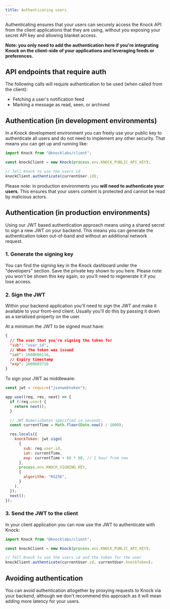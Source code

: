 ```yaml
---
title: Authenticating users
---
```


Authenticating ensures that your users can securely access the Knock API from the client
applications that they are using, without you exposing your secret API key and allowing blanket
access.

**Note: you only need to add the authentication here if you're integrating Knock on the client-side of
your applications and leveraging feeds or preferences.**

## API endpoints that require auth

The following calls will require authentication to be used (when called from the client):

- Fetching a user's notification feed
- Marking a message as read, seen, or archived

## Authentication (in development environments)

In a Knock development environment you can freely use your public key to authenticate all users
and do not need to implement any other security. That means you can get up and running like:

```js
import Knock from "@knocklabs/client";

const knockClient = new Knock(process.env.KNOCK_PUBLIC_API_KEY);

// Tell Knock to use the users id
knockClient.authenticate(currentUser.id);
```

Please note: in production environments you **will need to authenticate your users**. This ensures
that your users content is protected and cannot be read by malicious actors.

## Authentication (in production environments)

Using our JWT based authentication approach means using a shared secret to sign a new JWT on your
backend. This means you can generate the authentication token out-of-band and without
an additional network request.

### 1. Generate the signing key

You can find the signing key in the Knock dashboard under the "developers" section. Save the private
key shown to you here. Please note: you won't be shown this key again, so you'll need to regenerate
it if you lose access.

### 2. Sign the JWT

Within your backend application you'll need to sign the JWT and make it available to your front-end
client. Usually you'll do this by passing it down as a serialized property on the user.

At a minimum the JWT to be signed must have:

```json
{
  // The user that you're signing the token for
  "sub": "user_id",
  // When the token was issued
  "iat": 1608600116,
  // Expiry timestamp
  "exp": 1608603716
}
```

To sign your JWT as middleware:

```js
const jwt = require("jsonwebtoken");

app.use((req, res, next) => {
  if (!req.user) {
    return next();
  }

  // JWT NumericDates specified in seconds:
  const currentTime = Math.floor(Date.now() / 1000);

  res.locals({
    knockToken: jwt.sign(
      {
        sub: req.user.id,
        iat: currentTime,
        exp: currentTime + 60 * 60, // 1 hour from now
      },
      process.env.KNOCK_SIGNING_KEY,
      {
        algorithm: "RS256",
      }
    ),
  });
  next();
});
```

### 3. Send the JWT to the client

In your client application you can now use the JWT to authenticate with Knock:

```js
import Knock from "@knocklabs/client";

const knockClient = new Knock(process.env.KNOCK_PUBLIC_API_KEY);

// Tell Knock to use the users id and the token for the user
knockClient.authenticate(currentUser.id, currentUser.knockToken);
```

## Avoiding authentication

You can avoid authentication altogether by proxying requests to Knock via your backend,
although we don't recommend this approach as it will mean adding more latency for your users.
